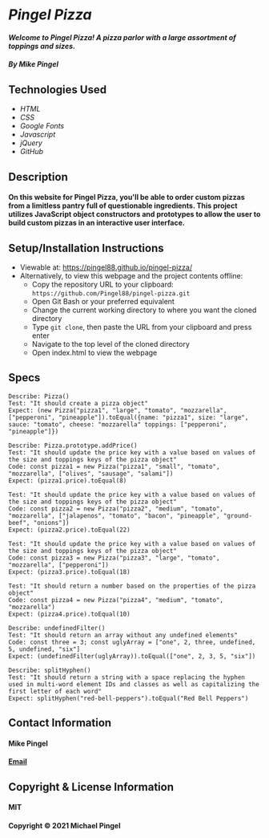 # _Pingel Pizza_
#### _Welcome to Pingel Pizza! A pizza parlor with a large assortment of toppings and sizes._
#### _By Mike Pingel_
## Technologies Used
* _HTML_
* _CSS_
* _Google Fonts_
* _Javascript_
* _jQuery_
* _GitHub_
## Description
#### On this website for Pingel Pizza, you'll be able to order custom pizzas from a limitless pantry full of questionable ingredients. This project utilizes JavaScript object constructors and prototypes to allow the user to build custom pizzas in an interactive user interface.
## Setup/Installation Instructions
* Viewable at: https://pingel88.github.io/pingel-pizza/
* Alternatively, to view this webpage and the project contents offline:
  * Copy the repository URL to your clipboard: `https://github.com/Pingel88/pingel-pizza.git`
  * Open Git Bash or your preferred equivalent
  * Change the current working directory to where you want the cloned directory
  * Type `git clone`, then paste the URL from your clipboard and press enter
  * Navigate to the top level of the cloned directory
  * Open index.html to view the webpage
## Specs
```
Describe: Pizza()
Test: "It should create a pizza object"
Expect: (new Pizza("pizza1", "large", "tomato", "mozzarella", ["pepperoni", "pineapple"]).toEqual({name: "pizza1", size: "large", sauce: "tomato", cheese: "mozzarella" toppings: ["pepperoni", "pineapple"]})

Describe: Pizza.prototype.addPrice()
Test: "It should update the price key with a value based on values of the size and toppings keys of the pizza object"
Code: const pizza1 = new Pizza("pizza1", "small", "tomato", "mozzarella", ["olives", "sausage", "salami"])
Expect: (pizza1.price).toEqual(8)

Test: "It should update the price key with a value based on values of the size and toppings keys of the pizza object"
Code: const pizza2 = new Pizza("pizza2", "medium", "tomato", "mozzarella", ["jalapenos", "tomato", "bacon", "pineapple", "ground-beef", "onions"])
Expect: (pizza2.price).toEqual(22)

Test: "It should update the price key with a value based on values of the size and toppings keys of the pizza object"
Code: const pizza3 = new Pizza("pizza3", "large", "tomato", "mozzarella", ["pepperoni"])
Expect: (pizza3.price).toEqual(18)

Test: "It should return a number based on the properties of the pizza object"
Code: const pizza4 = new Pizza("pizza4", "medium", "tomato", "mozzarella")
Expect: (pizza4.price).toEqual(10)

Describe: undefinedFilter()
Test: "It should return an array without any undefined elements"
Code: const three = 3; const uglyArray = ["one", 2, three, undefined, 5, undefined, "six"]
Expect: (undefinedFilter(uglyArray)).toEqual(["one", 2, 3, 5, "six"])

Describe: splitHyphen()
Test: "It should return a string with a space replacing the hyphen used in multi-word element IDs and classes as well as capitalizing the first letter of each word"
Expect: splitHyphen("red-bell-peppers").toEqual("Red Bell Peppers")
```
## Contact Information
#### Mike Pingel
#### [Email](mailto:mdpingel@gmail.com?subject=[GitHub]Epicodus%20Project%20-%20Pingel%20Pizza)
## Copyright & License Information
#### MIT
#### Copyright &copy; 2021 Michael Pingel